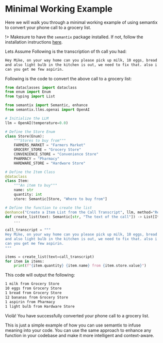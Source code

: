 # Minimal Working Example

Here we will walk you through a minimal working example of using semantix to convert your phone call to a grocery list.

!> Makesure to have the `semantix` package installed. If not, follow the installation instructions [here](#installation).

Lets Assume Following is the transcription of th call you had:

```markdown
Hey Mike, on your way home can you please pick up milk, 10 eggs, bread and dozen bananas.
and also light bulb in the kitchen is out, we need to fix that. also i am having a headache,
can you get me few aspirin.
```

Following is the code to convert the above call to a grocery list:

```python
from dataclasses import dataclass
from enum import Enum
from typing import List

from semantix import Semantic, enhance
from semantix.llms.openai import OpenAI

# Initialize the LLM
llm = OpenAI(temperature=0.0)

# Define the Store Enum
class Store(Enum):
    """Stores to buy from"""
    FARMERS_MARKET = "Farmers Market"
    GROCERY_STORE = "Grocery Store"
    CONVENIENCE_STORE = "Convenience Store"
    PHARMACY = "Pharmacy"
    HARDWARE_STORE = "Hardware Store"

# Define the Item Class
@dataclass
class Item:
    """An item to buy"""
    name: str
    quantity: int
    store: Semantic[Store, "Where to buy from"]

# Define the function to create the list
@enhance("Create a Item List from the Call Transcript", llm, method="Reason")
def create_list(text: Semantic[str, "The text of the call"]) -> List[Item]:
    ...

call_transcript = """
Hey Mike, on your way home can you please pick up milk, 10 eggs, bread and dozen bananas.
and also light bulb in the kitchen is out, we need to fix that. also i am having a headache,
can you get me few aspirin.
"""

items = create_list(text=call_transcript)
for item in items:
    print(f"{item.quantity} {item.name} from {item.store.value}")
```

This code will output the following:

```markdown
1 milk from Grocery Store
10 eggs from Grocery Store
1 bread from Grocery Store
12 bananas from Grocery Store
1 aspirin from Pharmacy
1 light bulb from Hardware Store
```

Violà! You have successfully converted your phone call to a grocery list.

This is just a simple example of how you can use semantix to infuse meaning into your code. You can use the same
approach to enhance any function in your codebase and make it more intelligent and context-aware.
